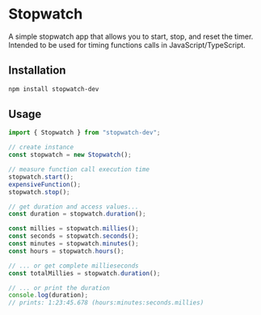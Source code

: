 # Stopwatch

A simple stopwatch app that allows you to start, stop, and reset the timer. Intended to be used for timing functions calls in JavaScript/TypeScript.

## Installation

```bash
npm install stopwatch-dev
```

## Usage

```javascript
import { Stopwatch } from "stopwatch-dev";

// create instance
const stopwatch = new Stopwatch();

// measure function call execution time
stopwatch.start();
expensiveFunction();
stopwatch.stop();

// get duration and access values...
const duration = stopwatch.duration();

const millies = stopwatch.millies();
const seconds = stopwatch.seconds();
const minutes = stopwatch.minutes();
const hours = stopwatch.hours();

// ... or get complete millieseconds
const totalMillies = stopwatch.duration();

// ... or print the duration
console.log(duration);
// prints: 1:23:45.678 (hours:minutes:seconds.millies)
```
